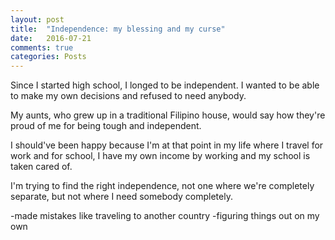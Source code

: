 ```yaml
---
layout: post
title:  "Independence: my blessing and my curse"
date:   2016-07-21 
comments: true
categories: Posts
---
```


Since I started high school, I longed to be independent. I wanted to be able to make my own decisions and refused to need anybody.

My aunts, who grew up in a traditional Filipino house, would say how they're proud of me for being tough and independent. 

I should've been happy because I'm at that point in my life where I travel for work and for school, I have my own income by working and my school is taken cared of. 

I'm trying to find the right independence, not one where we're completely separate, but not where I need somebody completely. 

-made mistakes like traveling to another country
-figuring things out on my own